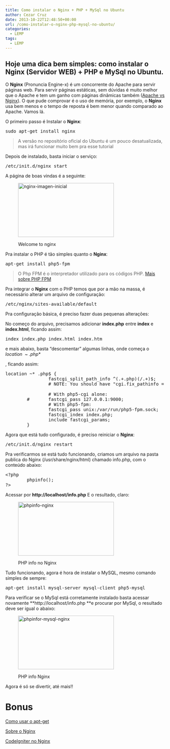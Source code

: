 ```yaml
---
title: Como instalar o Nginx + PHP + MySql no Ubuntu
author: Cezar Cruz
date: 2013-10-22T12:48:50+00:00
url: /como-instalar-o-nginx-php-mysql-no-ubuntu/
categories:
  - LEMP
tags:
  - LEMP
---
```

## Hoje uma dica bem simples: como instalar o Nginx (Servidor WEB) + PHP e MySql no Ubuntu.

O **Nginx** (Pronuncia Engine-x) é um concorrente do Apache para servir páginas web. Para servir páginas estáticas, sem dúvidas é muito melhor que o Apache e tem um ganho com páginas dinâmicas também ([Apache vs Nginx][1]). O que pude comprovar é o uso de memória, por exemplo, o **Nginx** usa bem menos e o tempo de reposta é bem menor quando comparado ao Apache. Vamos lá.

<!--more-->

O primeiro passo é Instalar o **Nginx**:

<pre class="lang:sh decode:true">sudo apt-get install nginx</pre>

> A versão no repositório oficial do Ubuntu é um pouco desatualizada, mas irá funcionar muito bem pra esse tutorial

Depois de instalado, basta iniciar o serviço:

<pre class="lang:sh decode:true">/etc/init.d/nginx start</pre>

A página de boas vindas é a seguinte:<figure id="attachment_231" style="width: 300px" class="wp-caption aligncenter">

[<img class="size-medium wp-image-231 " title="Welcome to nginx" alt="nginx-imagen-inicial" src="http://res.cloudinary.com/cezarcruz-com-br/image/upload/h_169,w_300/v1454457576/nginx-imagen-inicial_krlgoc.png" width="300" height="169" />][2]<figcaption class="wp-caption-text">Welcome to nginx</figcaption></figure>

<p style="text-align: left;">
  Pra instalar o PHP é tão simples quanto o <strong>Nginx</strong>:
</p>

<pre class="lang:sh decode:true">apt-get install php5-fpm</pre>

> O Php FPM é o interpretador utilizado para os códigos PHP. [Mais sobre PHP FPM][3]

Pra integrar o **Nginx** com o PHP temos que por a mão na massa, é necessário alterar um arquivo de configuração:

<pre class="lang:sh decode:true">/etc/nginx/sites-available/default</pre>

Pra configuração básica, é preciso fazer duas pequenas alterações:

No começo do arquivo, precisamos adicionar **index.php** entre **index** e **index.html**, ficando assim:

<pre class="lang:sh decode:true">index index.php index.html index.htm</pre>

e mais abaixo, basta &#8220;descomentar&#8221; algumas linhas, onde começa o **location  ~* .php**

, ficando assim:

<pre class="lang:sh decode:true">location ~* .php$ {
                fastcgi_split_path_info ^(.+.php)(/.+)$;
                # NOTE: You should have "cgi.fix_pathinfo = 0;" in php.ini

                # With php5-cgi alone:
        #       fastcgi_pass 127.0.0.1:9000;
                # With php5-fpm:
                fastcgi_pass unix:/var/run/php5-fpm.sock;
                fastcgi_index index.php;
                include fastcgi_params;
        }</pre>

Agora que está tudo configurado, é preciso reiniciar o **Nginx**:

<pre class="lang:sh decode:true">/etc/init.d/nginx restart</pre>

Pra verificarmos se está tudo funcionando, criamos um arquivo na pasta publica do Nginx (/usr/share/nginx/html) chamado info.php, com o conteúdo abaixo:

<pre class="lang:php decode:true">&lt;?php
        phpinfo();
?&gt;</pre>

Acessar por **http://localhost/info.php** E o resultado, claro:<figure id="attachment_232" style="width: 300px" class="wp-caption aligncenter">

[<img class="size-medium wp-image-232 " title="PHP info no Nginx" alt="phpinfo-nginx" src="http://res.cloudinary.com/cezarcruz-com-br/image/upload/h_169,w_300/v1454457574/phpinfo-nginx_lk5sxg.png" width="300" height="168" />][4]<figcaption class="wp-caption-text">PHP info no Nginx</figcaption></figure>

<p style="text-align: left;">
  Tudo funcionando, agora é hora de instalar o MySQL, mesmo comando simples de sempre:
</p>

<pre class="lang:sh decode:true">apt-get install mysql-server mysql-client php5-mysql</pre>

Para verificar se o MySql está corretamente instalado basta acessar novamente **http://localhost/info.php **e procurar por MySql, o resultado deve ser igual o abaixo:<figure id="attachment_234" style="width: 300px" class="wp-caption aligncenter">

[<img class="size-medium wp-image-234 " title="PHP info Nginx" alt="phpinfor-mysql-nginx" src="http://res.cloudinary.com/cezarcruz-com-br/image/upload/h_169,w_300/v1454457573/phpinfor-mysql-nginx_m0w6xb.png" width="300" height="168" />][5]<figcaption class="wp-caption-text">PHP info Nginx</figcaption></figure>

<p style="text-align: left;">
  Agora é só se divertir, até mais!!
</p>

<h1 style="text-align: left;">
  Bonus
</h1>

[Como usar o apt-get][6]

[Sobre o Nginx][7]

[CodeIgniter no Nginx][8]

 [1]: http://systemsarchitect.net/apache2-vs-nginx-for-php-application/
 [2]: http://res.cloudinary.com/cezarcruz-com-br/image/upload/v1454457576/nginx-imagen-inicial_krlgoc.png
 [3]: http://php-fpm.org/about/
 [4]: http://res.cloudinary.com/cezarcruz-com-br/image/upload/v1454457574/phpinfo-nginx_lk5sxg.png
 [5]: http://res.cloudinary.com/cezarcruz-com-br/image/upload/v1454457573/phpinfor-mysql-nginx_m0w6xb.png
 [6]: http://www.infowester.com/aptget1.php
 [7]: http://wiki.nginx.org/Main
 [8]: http://wiki.nginx.org/Codeigniter